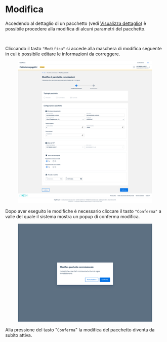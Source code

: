 # Modifica

Accedendo al dettaglio di un pacchetto (vedi [Visualizza dettaglio](visualizza-dettaglio.md)) è possibile procedere alla modifica di alcuni parametri del pacchetto.

<figure><img src="../../../../../.gitbook/assets/image (24).png" alt=""><figcaption></figcaption></figure>

Cliccando il tasto `"Modifica"` si accede alla maschera di modifica seguente in cui è possibile editare le informazioni da correggere.

<figure><img src="../../../../../.gitbook/assets/image (25).png" alt=""><figcaption></figcaption></figure>

Dopo aver eseguito le modifiche è necessario cliccare il tasto `"Conferma"` a valle del quale il sistema mostra un popup di conferma modifica.

<figure><img src="../../../../../.gitbook/assets/image (26).png" alt=""><figcaption></figcaption></figure>

Alla pressione del tasto "`Conferma`" la modifica del pacchetto diventa da subito attiva.
